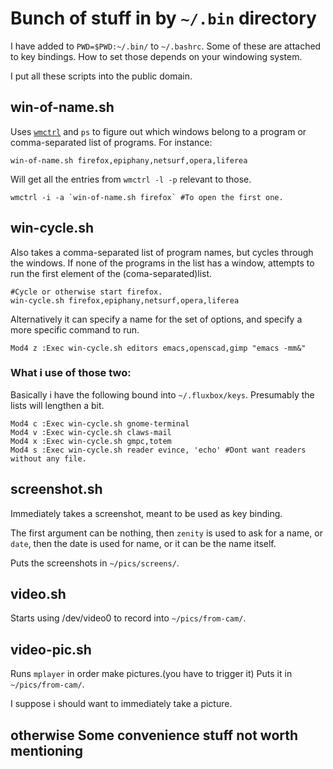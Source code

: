 
# Bunch of stuff in by `~/.bin` directory
I have added  to `PWD=$PWD:~/.bin/` to `~/.bashrc`. Some of these are attached
to key bindings. How to set those depends on your windowing system.

I put all these scripts into the public domain.

## win-of-name.sh
Uses [`wmctrl`](http://tomas.styblo.name/wmctrl/) and `ps` to figure out which 
windows belong to a program or comma-separated list of programs. For instance:

    win-of-name.sh firefox,epiphany,netsurf,opera,liferea

Will get all the entries from `wmctrl -l -p` relevant to those. 
    
    wmctrl -i -a `win-of-name.sh firefox` #To open the first one.

## win-cycle.sh
Also takes a comma-separated list of program names, but cycles through the
windows. If none of the programs in the list has a window, attempts to run the
first element of the (coma-separated)list.

    #Cycle or otherwise start firefox.
    win-cycle.sh firefox,epiphany,netsurf,opera,liferea
    
Alternatively it can specify a name for the set of options, and specify a more
specific command to run.
    
    Mod4 z :Exec win-cycle.sh editors emacs,openscad,gimp "emacs -mm&"
    
### What i use of those two:
Basically i have the following bound into `~/.fluxbox/keys`. Presumably the
lists will lengthen a bit.

    Mod4 c :Exec win-cycle.sh gnome-terminal
    Mod4 v :Exec win-cycle.sh claws-mail
    Mod4 x :Exec win-cycle.sh gmpc,totem
    Mod4 s :Exec win-cycle.sh reader evince, 'echo' #Dont want readers without any file.

## screenshot.sh
Immediately takes a screenshot, meant to be used as key binding.

The first argument can be nothing, then `zenity` is used to
ask for a name, or `date`, then the date is used for name, or it can be the name
itself.

Puts the screenshots in `~/pics/screens/`.

## video.sh
Starts using /dev/video0 to record into `~/pics/from-cam/`.

## video-pic.sh
Runs `mplayer` in order make pictures.(you have to trigger it) Puts it in
`~/pics/from-cam/`.

I suppose i should want to immediately take a picture.
## otherwise Some convenience stuff not worth mentioning
